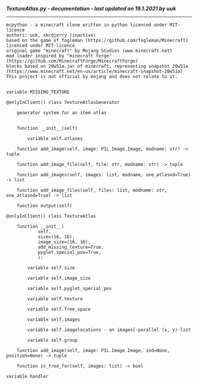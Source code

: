 ***TextureAtlas.py - documentation - last updated on 19.1.2021 by uuk***
___

    mcpython - a minecraft clone written in python licenced under MIT-licence
    authors: uuk, xkcdjerry (inactive)
    based on the game of fogleman (https://github.com/fogleman/Minecraft) licenced under MIT-licence
    original game "minecraft" by Mojang Studios (www.minecraft.net)
    mod loader inspired by "minecraft forge" (https://github.com/MinecraftForge/MinecraftForge)
    blocks based on 20w51a.jar of minecraft, representing snapshot 20w51a
    (https://www.minecraft.net/en-us/article/minecraft-snapshot-20w51a)
    This project is not official by mojang and does not relate to it.


    variable MISSING_TEXTURE

    @onlyInClient() class TextureAtlasGenerator
        
        generator system for an item atlas


        function __init__(self)

            variable self.atlases

        function add_image(self, image: PIL.Image.Image, modname: str) -> tuple

        function add_image_file(self, file: str, modname: str) -> tuple

        function add_images(self, images: list, modname, one_atlased=True) -> list

        function add_image_files(self, files: list, modname: str, one_atlased=True) -> list

        function output(self)

    @onlyInClient() class TextureAtlas

        function __init__(
                self,
                size=(16, 16),
                image_size=(16, 16),
                add_missing_texture=True,
                pyglet_special_pos=True,
                ):

            variable self.size

            variable self.image_size

            variable self.pyglet_special_pos

            variable self.texture

            variable self.free_space

            variable self.images

            variable self.imagelocations - an images[-parallel (x, y)-list

            variable self.group

        function add_image(self, image: PIL.Image.Image, ind=None, position=None) -> tuple

        function is_free_for(self, images: list) -> bool

    variable handler